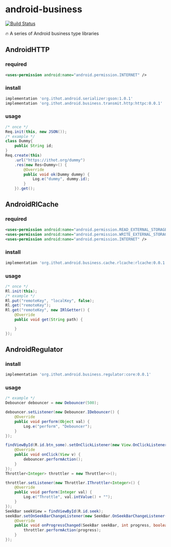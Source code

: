 # android-business

[![Build Status](https://img.shields.io/travis/ithot-all/android-business/master.svg?style=flat-square)](https://travis-ci.org/ithot-all/android-business)

:fire: A series of Android business type libraries 

## AndroidHTTP

### required
```xml
<uses-permission android:name="android.permission.INTERNET" />
```

### install
```gradle
implementation 'org.ithot.android.serializer:gson:1.0.1'
implementation 'org.ithot.android.business.transmit.http:httpc:0.0.1'
```

### usage
```java
/* once */
Req.init(this, new JSON());
/* example */
class Dummy{
    public String id;
}
Req.create(this)
    .url("https://ithot.org/dummy")
    .res(new Res<Dummy>() {
        @Override
        public void ok(Dummy dummy) {
            Log.e("dummy", dummy.id);
        }
    }).get();
```

## AndroidRlCache

### required
```xml
<uses-permission android:name="android.permission.READ_EXTERNAL_STORAGE" />
<uses-permission android:name="android.permission.WRITE_EXTERNAL_STORAGE" />
<uses-permission android:name="android.permission.INTERNET" />
```

### install
```gradle
implementation 'org.ithot.android.business.cache.rlcache:rlcache:0.0.1'
```

### usage
```java
/* once */
Rl.init(this);
/* example */
Rl.put("remoteKey", "localKey", false);
Rl.get("remoteKey");
Rl.get("remoteKey", new IRlGetter() {
    @Override
    public void get(String path) {

    }
});
```
## AndroidRegulator

### install
```gradle
implementation 'org.ithot.android.business.regulator:core:0.0.1'
```

### usage
```java
/* example */
Debouncer debouncer = new Debouncer(500);

debouncer.setListener(new Debouncer.IDebouncer() {
    @Override
    public void perform(Object val) {
        Log.e("perform", "Debouncer");
    }
});

findViewById(R.id.btn_some).setOnClickListener(new View.OnClickListener() {
    @Override
    public void onClick(View v) {
        debouncer.performAction();
    }
});
Throttler<Integer> throttler = new Throttler<>();

throttler.setListener(new Throttler.IThrottler<Integer>() {
    @Override
    public void perform(Integer val) {
        Log.e("Throttle", val.intValue() + "");
    }
});
SeekBar seekView = findViewById(R.id.seek);
seekBar.setOnSeekBarChangeListener(new SeekBar.OnSeekBarChangeListener() {
    @Override
    public void onProgressChanged(SeekBar seekBar, int progress, boolean fromUser) {
        throttler.performAction(progress);
    }
});
```
